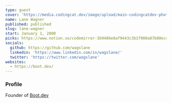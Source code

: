 ```yaml
---
type: guest
cover: 'https://media.codingcat.dev/image/upload/main-codingcatdev-photo/podcast-guest/wagslane'
name: Lane Wagner
published: published
slug: lane-wagner
start: January 1, 2000
picks: https://www.notion.so/codemirror-3b9486e8af9443c3b1f000a87b80ecc4
socials:
  github: https://github.com/wagslane
  linkedin: 'https://www.linkedin.com/in/wagslane/'
  twitter: 'https://twitter.com/wagslane'
websites:
  - https://boot.dev/
---
```


### Profile

Founder of [Boot.dev](https://boot.dev/)
